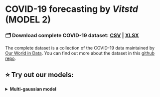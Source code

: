 # COVID-19 forecasting by *Vitstd* (MODEL 2)

### 🗂️ Download complete COVID-19 dataset: [CSV](http://www.serverless.com) | [XLSX](https://covid.ourworldindata.org/data/owid-covid-data.xlsx)
The complete dataset is a collection of the COVID-19 data maintained by [Our World in Data](https://ourworldindata.org/coronavirus). You can find out more about the dataset in this [github repo](https://github.com/owid/covid-19-data).

## ⭐ Try out our models:

<details>
  <summary> <strong> Multi-gaussian model </strong> </summary>
    <ol>
      <li> Visit our <a href="https://colab.research.google.com/drive/1DsFaJV6vrwJRbxK4Ntq54PPTm3emHFVm?usp=sharing">Colab Notebook</a>. </li>
      <li> Input <code>location</code> and <code>number_of_days</code> to perform analysis and forecasting </li>
      <li> Press <code>Ctrl+F9</code> to run. </li>
      <li> Results will be save in <code>fig</code> folder, including: </li>
        <ul>
          <li> New cases: <code> fig/&lt;location&gt-newCases.png </code> </li>
          <li> Total cases: <code> fig/&lt;location&gt-totalCases.png </code> </li>
          <li> Moving average: <code> fig/&lt;location&gt-movingAverage.png </code> </li>
          <li> Log new cases to total cases: <code> fig/&lt;location&gt-Log.png </code> </li>
          <li> Gaussian fitting and prediction: <code> fig/&lt;location&gt-fitGaussian.png </code> </li>
        </ul>
    </ol>
</details>

